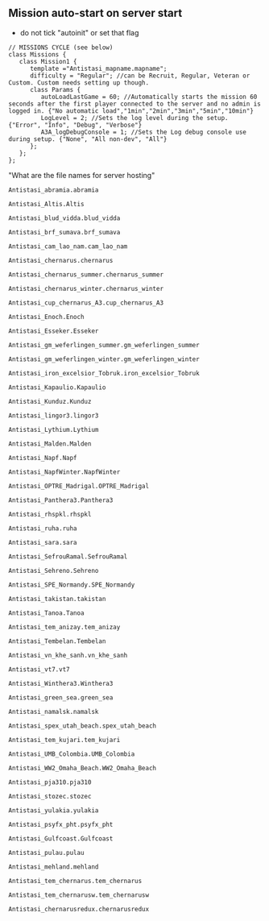 ## Mission auto-start on server start 
* do not tick "autoinit" or set that flag
```
// MISSIONS CYCLE (see below)
class Missions {
   class Mission1 {
      template ="Antistasi_mapname.mapname";
      difficulty = "Regular"; //can be Recruit, Regular, Veteran or Custom. Custom needs setting up though.
      class Params {
         autoLoadLastGame = 60; //Automatically starts the mission 60 seconds after the first player connected to the server and no admin is logged in. {"No automatic load","1min","2min","3min","5min","10min"}
         LogLevel = 2; //Sets the log level during the setup. {"Error", "Info", "Debug", "Verbose"}
         A3A_logDebugConsole = 1; //Sets the Log debug console use during setup. {"None", "All non-dev", "All"}
      };
   };
};
```
"What are the file names for server hosting"

    Antistasi_abramia.abramia

    Antistasi_Altis.Altis

    Antistasi_blud_vidda.blud_vidda

    Antistasi_brf_sumava.brf_sumava

    Antistasi_cam_lao_nam.cam_lao_nam

    Antistasi_chernarus.chernarus

    Antistasi_chernarus_summer.chernarus_summer

    Antistasi_chernarus_winter.chernarus_winter

    Antistasi_cup_chernarus_A3.cup_chernarus_A3

    Antistasi_Enoch.Enoch

    Antistasi_Esseker.Esseker

    Antistasi_gm_weferlingen_summer.gm_weferlingen_summer

    Antistasi_gm_weferlingen_winter.gm_weferlingen_winter

    Antistasi_iron_excelsior_Tobruk.iron_excelsior_Tobruk

    Antistasi_Kapaulio.Kapaulio

    Antistasi_Kunduz.Kunduz

    Antistasi_lingor3.lingor3

    Antistasi_Lythium.Lythium

    Antistasi_Malden.Malden

    Antistasi_Napf.Napf

    Antistasi_NapfWinter.NapfWinter

    Antistasi_OPTRE_Madrigal.OPTRE_Madrigal

    Antistasi_Panthera3.Panthera3

    Antistasi_rhspkl.rhspkl

    Antistasi_ruha.ruha

    Antistasi_sara.sara

    Antistasi_SefrouRamal.SefrouRamal

    Antistasi_Sehreno.Sehreno

    Antistasi_SPE_Normandy.SPE_Normandy

    Antistasi_takistan.takistan

    Antistasi_Tanoa.Tanoa

    Antistasi_tem_anizay.tem_anizay

    Antistasi_Tembelan.Tembelan

    Antistasi_vn_khe_sanh.vn_khe_sanh

    Antistasi_vt7.vt7

    Antistasi_Winthera3.Winthera3

    Antistasi_green_sea.green_sea

    Antistasi_namalsk.namalsk

    Antistasi_spex_utah_beach.spex_utah_beach

    Antistasi_tem_kujari.tem_kujari

    Antistasi_UMB_Colombia.UMB_Colombia

    Antistasi_WW2_Omaha_Beach.WW2_Omaha_Beach

    Antistasi_pja310.pja310

    Antistasi_stozec.stozec

    Antistasi_yulakia.yulakia

    Antistasi_psyfx_pht.psyfx_pht

    Antistasi_Gulfcoast.Gulfcoast

    Antistasi_pulau.pulau

    Antistasi_mehland.mehland

    Antistasi_tem_chernarus.tem_chernarus

    Antistasi_tem_chernarusw.tem_chernarusw

    Antistasi_chernarusredux.chernarusredux

